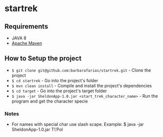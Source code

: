 # startrek


## Requirements
 - JAVA 8
 - [Apache Maven](https://maven.apache.org/index.html)

## How to Setup the project
* `$ git clone git@github.com:barbarafarias/startrek.git` - Clone the project
* `$ cd startrek` - Go into the project's folder
* `$ mvn clean install` - Compile and install the project's dependencies
* `$ cd target` - Go into the project's target folder
* `$ java -jar SheldonApp-1.0.jar <start_trek_character_name>` - Run the program and get the character specie

### Notes
* For names with special char use slash scape.
Example: $ java -jar SheldonApp-1.0.jar T\\'Pol